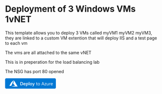# Deployment of 3 Windows VMs 1vNET

This template allows you to deploy 3 VMs called myVM1 myVM2 myVM3, they are linked to a custom VM extention that will deploy IIS and a test page to each vm

The vms are all attached to the same vNET

This is in preperation for the load balancing lab

The NSG has port 80 opened


<a href="https://portal.azure.com/#create/Microsoft.Template/uri/https%3A%2F%2Fraw.githubusercontent.com" target="_blank">
    <img src="https://raw.githubusercontent.com/Azure/azure-quickstart-templates/master/1-CONTRIBUTION-GUIDE/images/deploytoazure.png"/>
</a>

